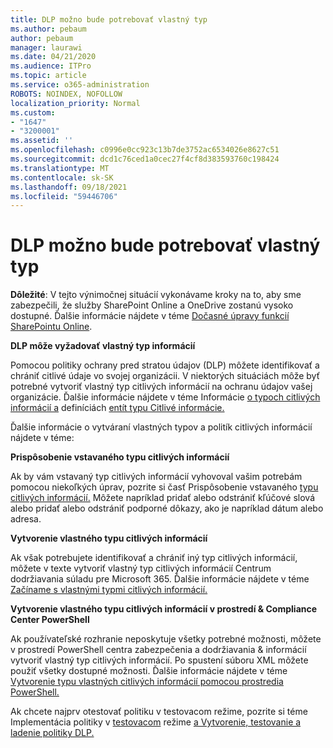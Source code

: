 ```yaml
---
title: DLP možno bude potrebovať vlastný typ
ms.author: pebaum
author: pebaum
manager: laurawi
ms.date: 04/21/2020
ms.audience: ITPro
ms.topic: article
ms.service: o365-administration
ROBOTS: NOINDEX, NOFOLLOW
localization_priority: Normal
ms.custom:
- "1647"
- "3200001"
ms.assetid: ''
ms.openlocfilehash: c0996e0cc923c13b7de3752ac6534026e8627c51
ms.sourcegitcommit: dcd1c76ced1a0cec27f4cf8d383593760c198424
ms.translationtype: MT
ms.contentlocale: sk-SK
ms.lasthandoff: 09/18/2021
ms.locfileid: "59446706"
---
```

# <a name="dlp-might-need-a-custom-type"></a>DLP možno bude potrebovať vlastný typ

**Dôležité**: V tejto výnimočnej situácií vykonávame kroky na to, aby sme zabezpečili, že služby SharePoint Online a OneDrive zostanú vysoko dostupné. Ďalšie informácie nájdete v téme [Dočasné úpravy funkcií SharePointu Online](https://aka.ms/ODSPAdjustments).

**DLP môže vyžadovať vlastný typ informácií**

Pomocou politiky ochrany pred stratou údajov (DLP) môžete identifikovať a chrániť citlivé údaje vo svojej organizácii. V niektorých situáciách môže byť potrebné vytvoriť vlastný typ citlivých informácií na ochranu údajov vašej organizácie. Ďalšie informácie nájdete v téme Informácie [o typoch citlivých informácií a](https://docs.microsoft.com/microsoft-365/compliance/sensitive-information-type-learn-about) definíciách [entít typu Citlivé informácie.](https://docs.microsoft.com/microsoft-365/compliance/sensitive-information-type-entity-definitions)

Ďalšie informácie o vytváraní vlastných typov a politík citlivých informácií nájdete v téme: 

**Prispôsobenie vstavaného typu citlivých informácií**

Ak by vám vstavaný typ citlivých informácií vyhovoval vašim potrebám pomocou niekoľkých úprav, pozrite si časť Prispôsobenie vstavaného [typu citlivých informácií.](https://docs.microsoft.com/microsoft-365/compliance/customize-a-built-in-sensitive-information-type) Môžete napríklad pridať alebo odstrániť kľúčové slová alebo pridať alebo odstrániť podporné dôkazy, ako je napríklad dátum alebo adresa.

**Vytvorenie vlastného typu citlivých informácií**

Ak však potrebujete identifikovať a chrániť iný typ citlivých informácií, môžete v texte vytvoriť vlastný typ citlivých informácií Centrum dodržiavania súladu pre Microsoft 365. Ďalšie informácie nájdete v téme [Začíname s vlastnými typmi citlivých informácií.](https://docs.microsoft.com/microsoft-365/compliance/customize-a-built-in-sensitive-information-type)

**Vytvorenie vlastného typu citlivých informácií v prostredí & Compliance Center PowerShell**

Ak používateľské rozhranie neposkytuje všetky potrebné možnosti, môžete v prostredí PowerShell centra zabezpečenia a dodržiavania & informácií vytvoriť vlastný typ citlivých informácií. Po spustení súboru XML môžete použiť všetky dostupné možnosti. Ďalšie informácie nájdete v téme [Vytvorenie typu vlastných citlivých informácií pomocou prostredia PowerShell.](https://docs.microsoft.com/microsoft-365/compliance/create-a-custom-sensitive-information-type-in-scc-powershell)

Ak chcete najprv otestovať politiku v testovacom režime, pozrite si téme Implementácia politiky v [testovacom](https://docs.microsoft.com/microsoft-365/compliance/dlp-learn-about-dlp#implement-policy-in-test-mode) režime [a Vytvorenie, testovanie a ladenie politiky DLP.](https://docs.microsoft.com/microsoft-365/compliance/create-test-tune-dlp-policy) 